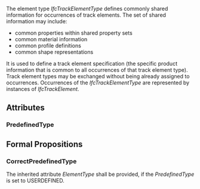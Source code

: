 The element type _IfcTrackElementType_ defines commonly shared information for occurrences of track elements. The set of shared information may include:
* common properties within shared property sets
* common material information
* common profile definitions
* common shape representations



<!-- end of short definition -->

It is used to define a track element specification (the specific product information that is common to all occurrences of that track element type). Track element types may be exchanged without being already assigned to occurrences.
Occurrences of the _IfcTrackElementType_ are represented by instances of _IfcTrackElement_.

## Attributes

### PredefinedType


## Formal Propositions

### CorrectPredefinedType
The inherited attribute _ElementType_ shall be provided, if the _PredefinedType_ is set to USERDEFINED.
